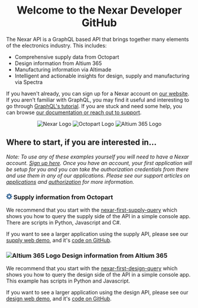 <h1 align="center"><b>Welcome to the Nexar Developer GitHub</b></h1>

The Nexar API is a GraphQL based API that brings together many elements of the electronics industry. This includes:

- Comprehensive supply data from Octopart
- Design information from Altium 365
- Manufacturing information via Altimade
- Intelligent and actionable insights for design, supply and manufacturing via Spectra

If you haven't already, you can sign up for a Nexar account on [our website](https://nexar.com/). If you aren't familiar with GraphQL, you may find it useful and interesting to go through [GraphQL's tutorial](https://graphql.org/learn/). If you are stuck and need some help, you can browse [our documentation or reach out to support](https://support.nexar.com/support/home).

<div align="center">
    <picture>
        <source media="(prefers-color-scheme: dark)" srcset="https://github.com/NexarDeveloper/.github-private/blob/main/profile/static/Nexar-Logo-Lockup-Horizontal-4C-DkBG.svg">
        <source media="(prefers-color-scheme: light)" srcset="https://github.com/NexarDeveloper/.github-private/blob/main/profile/static/Nexar-Logo-Lockup-Horizontal-4C-LtBg.svg">
        <img alt="Nexar Logo" height="40px" src="https://github.com/NexarDeveloper/.github-private/blob/main/profile/static/Nexar-Logo-Lockup-Horizontal-4C-LtBg.svg">
    </picture>
    <picture>
        <img alt="Octopart Logo" height="40px" src="https://github.com/NexarDeveloper/.github-private/blob/main/profile/static/A20-Altium-Logo-Octopart.svg">
    </picture>
    <picture>
        <source media="(prefers-color-scheme: dark)" srcset="https://github.com/NexarDeveloper/.github-private/blob/main/profile/static/A20-Altium-Logo_A365-Horiz-Lt.svg">
        <source media="(prefers-color-scheme: light)" srcset="https://github.com/NexarDeveloper/.github-private/blob/main/profile/static/A20-Altium-Logo_A365-Horiz-Dk.svg">
        <img alt="Altium 365 Logo" height="40px" src="https://github.com/NexarDeveloper/.github-private/blob/main/profile/static/A20-Altium-Logo_A365-Horiz-Dk.svg">
    </picture>
</div>

## Where to start, if you are interested in...

_Note: To use any of these examples yourself you will need to have a Nexar account. [Sign up here](https://portal.nexar.com/sign-up). Once you have an account, your first application will be setup for you and you can take the authorization credentials from there and use them in any of our applications. Please see our support articles on [applications](https://support.nexar.com/support/solutions/articles/101000436377-what-are-nexar-applications-) and [authorization](https://support.nexar.com/support/solutions/articles/101000471994-authorization) for more information._


<h3><img src="static/Octopart-Logo_Gear-Blue.svg" alt="Octopart Gear Logo" height="16px" /> Supply information from Octopart</h3>

We recommend that you start with the [nexar-first-supply-query](https://github.com/NexarDeveloper/nexar-first-supply-query) which shows you how to query the supply side of the API in a simple console app. There are scripts in Python, Javascript and C#.

If you want to see a larger application using the supply API, please see our [supply web demo](https://web-supply-demo.nexar.com/), and it's [code on GitHub](https://github.com/NexarDeveloper/web-supply-demo-blazor).

<h3>
    <picture>
        <source media="(prefers-color-scheme: dark)" srcset="https://github.com/NexarDeveloper/.github-private/blob/main/profile/static/A365%20logo-vertical-white.svg">
        <source media="(prefers-color-scheme: light)" srcset="https://github.com/NexarDeveloper/.github-private/blob/main/profile/static/A365%20logo-vertical-black.svg">
        <img alt="Altium 365 Logo" height="16px" src="https://github.com/NexarDeveloper/.github-private/blob/main/profile/static/A365%20logo-vertical-black.svg">
    </picture>
    Design information from Altium 365
</h3>


We recommend that you start with the [nexar-first-design-query](https://github.com/NexarDeveloper/nexar-first-design-query) which shows you how to query the design side of the API in a simple console app. This example has scripts in Python and Javascript.

If you want to see a larger application using the design API, please see our [design web demo](https://web-design-demo.nexar.com/), and it's [code on GitHub](https://github.com/NexarDeveloper/web-design-demo-blazor).
